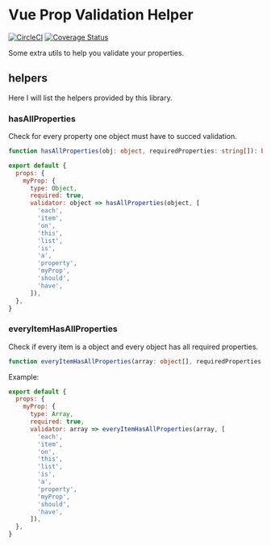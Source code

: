 # Vue Prop Validation Helper

[![CircleCI](https://circleci.com/gh/vhoyer/vue-prop-validation-helper.svg?style=svg)](https://circleci.com/gh/vhoyer/vue-prop-validation-helper)
[![Coverage Status](https://coveralls.io/repos/github/vhoyer/vue-prop-validation-helper/badge.svg)](https://coveralls.io/github/vhoyer/vue-prop-validation-helper)

Some extra utils to help you validate your properties.

## helpers

Here I will list the helpers provided by this library.

### hasAllProperties

Check for every property one object must have to succed validation.

```ts
function hasAllProperties(obj: object, requiredProperties: string[]): boolean;
```

```js
export default {
  props: {
    myProp: {
      type: Object,
      required: true,
      validator: object => hasAllProperties(object, [
        'each',
        'item',
        'on',
        'this',
        'list',
        'is',
        'a',
        'property',
        'myProp',
        'should',
        'have',
      ]),
  },
}
```

### everyItemHasAllProperties

Check if every item is a object and every object has all required properties.

```ts
function everyItemHasAllProperties(array: object[], requiredProperties: string[]): boolean;
```

Example:
```js
export default {
  props: {
    myProp: {
      type: Array,
      required: true,
      validator: array => everyItemHasAllProperties(array, [
        'each',
        'item',
        'on',
        'this',
        'list',
        'is',
        'a',
        'property',
        'myProp',
        'should',
        'have',
      ]),
  },
}
```
